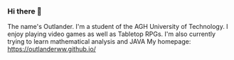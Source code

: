 ### Hi there 👋
The name's Outlander. I'm a student of the AGH University of Technology. I enjoy playing video games as well as Tabletop RPGs.
I'm also currently trying to learn mathematical analysis and JAVA
My homepage: https://outlanderww.github.io/
<!--
**OutlanderWW/OutlanderWW** is a ✨ _special_ ✨ repository because its `README.md` (this file) appears on your GitHub profile.

Here are some ideas to get you started:

- 🔭 I’m currently working on ...
- 🌱 I’m currently learning ...
- 👯 I’m looking to collaborate on ...
- 🤔 I’m looking for help with ...
- 💬 Ask me about ...
- 📫 How to reach me: ...
- 😄 Pronouns: ...
- ⚡ Fun fact: ...
-->
